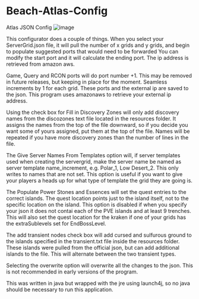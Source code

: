 # Beach-Atlas-Config
 Atlas JSON Config
![image](https://user-images.githubusercontent.com/24537644/164844940-bc0981a5-82e7-4560-9a96-544b999a4412.png)

This configurator does a couple of things.  When you select your ServerGrid.json file, it will pull the number of x grids and y grids, and begin to populate suggested ports that would need to be forwarded  You can modify the start port and it will calculate the ending port.  The ip address is retrieved from amazon aws.

Game, Query and RCON ports will do port number +1.  This may be removed in future releases, but keeping in place for the moment.  Seamless increments by 1 for each grid.  These ports and the external ip are saved to the json.  This program uses amazonaws to retrieve your external ip address.  

Using the check box for Fill in Discovery Zones will only add discovery names from the discozones text file located in the resources folder.  It assigns the names from the top of the file downward, so if you decide you want some of yours assigned, put them at the top of the file.  Names will be repeated if you have more discovery zones than the number of lines in the file.

The Give Server Names From Templates option will, if server templates used when creating the servergrid, make the server name be named as server template name_increment, e.g. Polar_1, Low Desert_2.  This only writes to names that are not set.  This option is useful if you want to give your players a heads up for what type of template the grid they are going is.

The Populate Power Stones and Essences will set the quest entries to the correct islands.  The quest location points just to the island itself, not to the specific location on the island.  This option is disabled if when you specify your json it does not contai each of the PVE islands and at least 9 trenches.  This will also set the quest location for the kraken if one of your grids has the extraSublevels set for EndBossLevel.

The add transient nodes check box will add cursed and sulfurous ground to the islands specified in the transient.txt file inside the resources folder.  These islands were pulled from the official json, but can add additional islands to the file.  This will alternate between the two transient types.

Selecting the overwrite option will overwrite all the changes to the json.  This is not recommended in early versions of the program.

This was written in java but wrapped with the jre using launch4j, so no java should be necessary to run this application.
